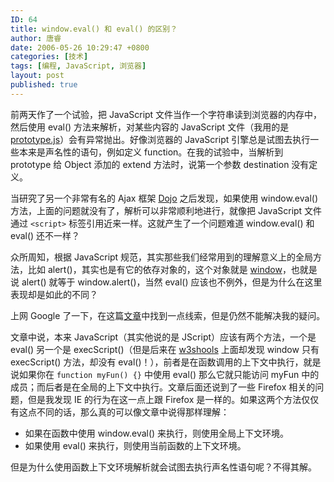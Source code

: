 ```yaml
---
ID: 64
title: window.eval() 和 eval() 的区别？
author: 唐睿
date: 2006-05-26 10:29:47 +0800
categories: [技术]
tags: [编程, JavaScript, 浏览器]
layout: post
published: true
---
```


前两天作了一个试验，把 JavaScript 文件当作一个字符串读到浏览器的内存中，然后使用 eval() 方法来解析，对某些内容的 JavaScript 文件（我用的是 [prototype.js](http://prototype.conio.net)）会有异常抛出。好像浏览器的 JavaScript 引擎总是试图去执行一些本来是声名性的语句，例如定义 function。在我的试验中，当解析到 prototype 给 Object 添加的 extend 方法时，说第一个参数 destination 没有定义。

当研究了另一个非常有名的 Ajax 框架 [Dojo](http://dojotoolkit.org) 之后发现，如果使用 window.eval() 方法，上面的问题就没有了，解析可以非常顺利地进行，就像把 JavaScript 文件通过 `<script>` 标签引用近来一样。这就产生了一个问题难道 window.eval() 和 eval() 还不一样？

众所周知，根据 JavaScript 规范，其实那些我们经常用到的理解意义上的全局方法，比如 alert()，其实也是有它的依存对象的，这个对象就是 [window](http://www.w3schools.com/htmldom/dom_obj_window.asp)，也就是说 alert() 就等于 window.alert()，当然 eval() 应该也不例外，但是为什么在这里表现却是如此的不同？

上网 Google 了一下，在这篇[文章](http://blog.csdn.net/aimingoo/archive/2006/02/13/597661.aspx)中找到一点线索，但是仍然不能解决我的疑问。

文章中说，本来 JavaScript（其实他说的是 JScript）应该有两个方法，一个是 eval() 另一个是 execScript()（但是后来在 [w3shools](http://www.w3schools.com/htmldom/dom_obj_window.asp) 上面却发现 window 只有 execScript() 方法，却没有 eval()！），前者是在函数调用的上下文中执行，就是说如果你在 `function myFun() {}` 中使用 eval() 那么它就只能访问 myFun 中的成员；而后者是在全局的上下文中执行。文章后面还说到了一些 Firefox 相关的问题，但是我发现 IE 的行为在这一点上跟 Firefox 是一样的。如果这两个方法仅仅有这点不同的话，那么真的可以像文章中说得那样理解：

* 如果在函数中使用 window.eval() 来执行，则使用全局上下文环境。
* 如果使用 eval() 来执行，则使用当前函数的上下文环境。

但是为什么使用函数上下文环境解析就会试图去执行声名性语句呢？不得其解。
